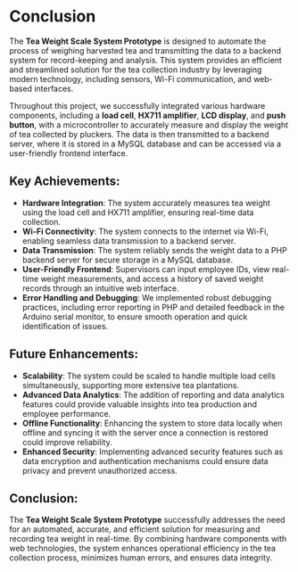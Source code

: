 # Conclusion

The **Tea Weight Scale System Prototype** is designed to automate the process of weighing harvested tea and transmitting the data to a backend system for record-keeping and analysis. This system provides an efficient and streamlined solution for the tea collection industry by leveraging modern technology, including sensors, Wi-Fi communication, and web-based interfaces.

Throughout this project, we successfully integrated various hardware components, including a **load cell**, **HX711 amplifier**, **LCD display**, and **push button**, with a microcontroller to accurately measure and display the weight of tea collected by pluckers. The data is then transmitted to a backend server, where it is stored in a MySQL database and can be accessed via a user-friendly frontend interface.

## Key Achievements:
- **Hardware Integration**: The system accurately measures tea weight using the load cell and HX711 amplifier, ensuring real-time data collection.
- **Wi-Fi Connectivity**: The system connects to the internet via Wi-Fi, enabling seamless data transmission to a backend server.
- **Data Transmission**: The system reliably sends the weight data to a PHP backend server for secure storage in a MySQL database.
- **User-Friendly Frontend**: Supervisors can input employee IDs, view real-time weight measurements, and access a history of saved weight records through an intuitive web interface.
- **Error Handling and Debugging**: We implemented robust debugging practices, including error reporting in PHP and detailed feedback in the Arduino serial monitor, to ensure smooth operation and quick identification of issues.

## Future Enhancements:
- **Scalability**: The system could be scaled to handle multiple load cells simultaneously, supporting more extensive tea plantations.
- **Advanced Data Analytics**: The addition of reporting and data analytics features could provide valuable insights into tea production and employee performance.
- **Offline Functionality**: Enhancing the system to store data locally when offline and syncing it with the server once a connection is restored could improve reliability.
- **Enhanced Security**: Implementing advanced security features such as data encryption and authentication mechanisms could ensure data privacy and prevent unauthorized access.

## Conclusion:
The **Tea Weight Scale System Prototype** successfully addresses the need for an automated, accurate, and efficient solution for measuring and recording tea weight in real-time. By combining hardware components with web technologies, the system enhances operational efficiency in the tea collection process, minimizes human errors, and ensures data integrity.
